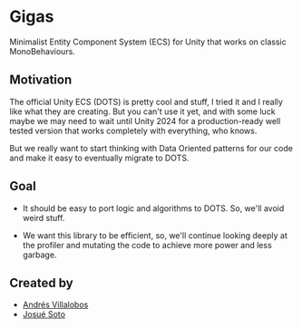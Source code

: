 # Gigas

Minimalist Entity Component System (ECS) for Unity that works on classic
MonoBehaviours.

## Motivation

The official Unity ECS (DOTS) is pretty cool and stuff, I tried it and I really
like what they are creating. But you can't use it yet, and with some luck maybe
we may need to wait until Unity 2024 for a production-ready well tested version
that works completely with everything, who knows.

But we really want to start thinking with Data Oriented patterns for our code
and make it easy to eventually migrate to DOTS.

## Goal

-   It should be easy to port logic and algorithms to DOTS. So, we'll avoid
    weird stuff.

-   We want this library to be efficient, so, we'll continue looking deeply at
    the profiler and mutating the code to achieve more power and less garbage.

## Created by

-   [Andrés Villalobos](https://www.linkedin.com/in/alvivar/)
-   [Josué Soto](https://www.linkedin.com/in/josue-soto-cambronero-3a8b1539/)
